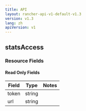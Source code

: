 ```yaml
---
title: API
layout: rancher-api-v1-default-v1.3
version: v1.3
lang: zh
apiVersion: v1
---
```


## statsAccess



### Resource Fields


#### Read Only Fields

Field | Type   | Notes
---|---|---
token | string  | 
url | string  | 


<br>
